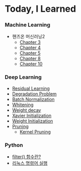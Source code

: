 # Today, I Learned

### Machine Learning
* 핸즈온 머신러닝2
  * [Chapter 3](https://github.com/velpegor/TIL/blob/main/Machine%20Learning/%ED%95%B8%EC%A6%88%EC%98%A8%20%EB%A8%B8%EC%8B%A0%EB%9F%AC%EB%8B%9D%202%ED%8C%90/Chapter%203.md)
  * [Chapter 4](https://github.com/velpegor/TIL/blob/main/Machine%20Learning/%ED%95%B8%EC%A6%88%EC%98%A8%20%EB%A8%B8%EC%8B%A0%EB%9F%AC%EB%8B%9D%202%ED%8C%90/Chapter%204.md)
  * [Chapter 5](https://github.com/velpegor/TIL/blob/main/Machine%20Learning/%ED%95%B8%EC%A6%88%EC%98%A8%20%EB%A8%B8%EC%8B%A0%EB%9F%AC%EB%8B%9D%202%ED%8C%90/Chapter%205.md)
  * [Chapter 8](https://github.com/velpegor/TIL/blob/main/Machine%20Learning/%ED%95%B8%EC%A6%88%EC%98%A8%20%EB%A8%B8%EC%8B%A0%EB%9F%AC%EB%8B%9D%202%ED%8C%90/Chapter%208.md)
  * [Chapter 10](https://github.com/velpegor/TIL/blob/main/Machine%20Learning/%ED%95%B8%EC%A6%88%EC%98%A8%20%EB%A8%B8%EC%8B%A0%EB%9F%AC%EB%8B%9D%202%ED%8C%90/Chapter%2010.md)
### Deep Learning
* [Residual Learning](https://github.com/velpegor/TIL/blob/main/Deep%20Learning/Residual%20Learning.md)
* [Degradation Problem](https://github.com/velpegor/TIL/blob/main/Deep%20Learning/Degradation%20problem.md)
* [Batch Normalization](https://github.com/velpegor/TIL/blob/main/Deep%20Learning/Batch%20Normalization.md)
* [Whitening](https://github.com/velpegor/TIL/blob/main/Deep%20Learning/Whitening.md)
* [Weight decay](https://github.com/velpegor/TIL/blob/main/Deep%20Learning/Weight%20decay.md)
* [Xavier Initialization](https://github.com/velpegor/TIL/blob/main/Deep%20Learning/Xavier%20Initialization.md)
* [Weight Initialization](https://github.com/velpegor/TIL/blob/main/Deep%20Learning/Weight%20Initialization.md)
* [Pruning](https://github.com/velpegor/TIL/blob/main/Deep%20Learning/Pruning.md)
  * [Kernel Pruning](https://github.com/velpegor/TIL/blob/main/Deep%20Learning/Kernel%20Pruning.md)
### Python
  * [filter() 함수란?](https://github.com/velpegor/TIL/blob/main/Python/filter()%20%ED%95%A8%EC%88%98.md)
  * [리눅스 명령어 실행](https://github.com/velpegor/TIL/blob/main/Python/%EB%A6%AC%EB%88%85%EC%8A%A4%20%EB%AA%85%EB%A0%B9%EC%96%B4%20%EC%8B%A4%ED%96%89.md)
